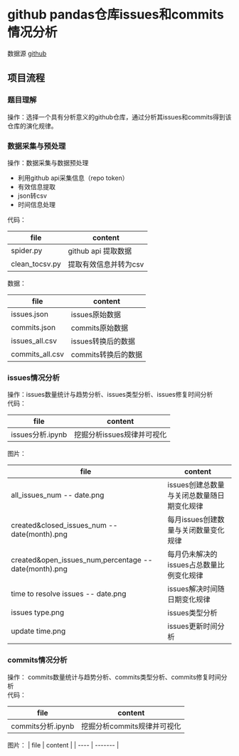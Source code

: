 # github pandas仓库issues和commits情况分析

数据源 [github](https://github.com/)

## 项目流程
### 题目理解
操作：选择一个具有分析意义的github仓库，通过分析其issues和commits得到该仓库的演化规律。 <br>

### 数据采集与预处理
操作：数据采集与数据预处理
* 利用github api采集信息（repo token）
* 有效信息提取
* json转csv
* 时间信息处理 <br>

代码：

| file | content |
| ---- | ------- |
| spider.py  | github api 提取数据 |
| clean_tocsv.py  | 提取有效信息并转为csv |

数据：

| file         | content        |
| ------------ | -------------- |
| issues.json  | issues原始数据 |
| commits.json  | commits原始数据 |
| issues_all.csv | issues转换后的数据 |
| commits_all.csv | commits转换后的数据   |


### issues情况分析
操作：issues数量统计与趋势分析、issues类型分析、issues修复时间分析 <br>
代码：

| file | content |
| ---- | ------- |
| issues分析.ipynb | 挖掘分析issues规律并可视化 |

图片：

| file | content |
| ---- | ------- |
| all_issues_num -- date.png | issues创建总数量与关闭总数量随日期变化规律 |
| created&closed_issues_num -- date(month).png | 每月issues创建数量与关闭数量变化规律 |
| created&open_issues_num,percentage -- date(month).png | 每月仍未解决的issues占总数量比例变化规律 |
| time to resolve issues -- date.png | issues解决时间随日期变化规律 |
| issues type.png | issues类型分析 |
| update time.png | issues更新时间分析 |


### commits情况分析
操作： commits数量统计与趋势分析、commits类型分析、commits修复时间分析<br>
代码：

| file | content |
| ---- | ------- |
| commits分析.ipynb | 挖掘分析commits规律并可视化 |

图片：
| file | content |
| ---- | ------- |

<!-- 

### 特征构建

### 训练与验证
操作：切分数据集，划分训练集、验证集、测试集，选择模型，模型训练，进行模型调整。 <br>
文件： <br>

### 模型选择
xxx模型 

### 模型预测
操作：用训练好的模型进行预测 <br>
文件： <br>
数据： 

| file 		| content		| 
| :-------:	| :-------:	| 
| xxx.csv	| 预测结果	|  -->